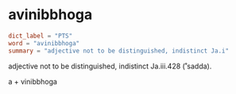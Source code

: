 # avinibbhoga

``` toml
dict_label = "PTS"
word = "avinibbhoga"
summary = "adjective not to be distinguished, indistinct Ja.i"
```

adjective not to be distinguished, indistinct Ja.iii.428 (˚sadda).

a \+ vinibbhoga

